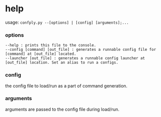 # help #

usage: `confply.py --[options] | [config] [arguments];...`

### options ###

	--help : prints this file to the console.
	--config [command] [out_file] : generates a runnable config file for [command] at [out_file] located.
	--launcher [out_file] : generates a runnable config launcher at [out_file] location. Set an alias to run a configs.
	
### config ###

the config file to load/run as a part of command generation.

### arguments ###

arguments are passed to the config file during load/run.
